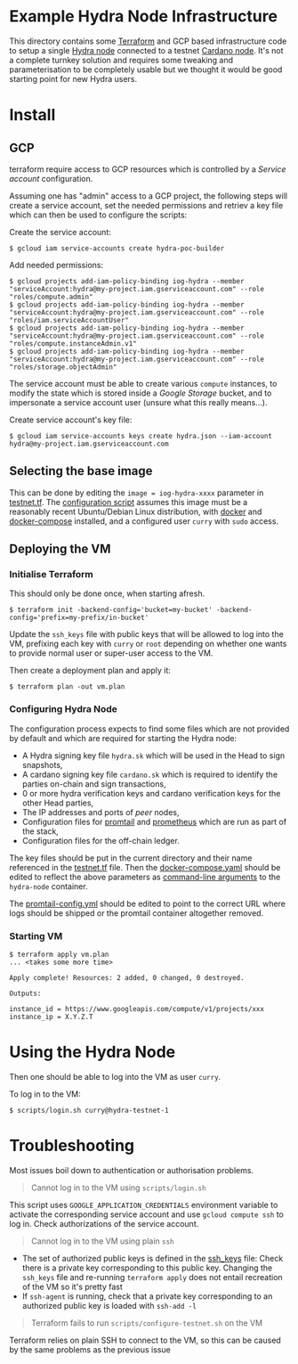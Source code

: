 # Example Hydra Node Infrastructure

This directory contains some [Terraform](https://www.hashicorp.com/products/terraform) and GCP based infrastructure code to setup a single [Hydra node](https://hydra.family/head-protocol/docs/getting-started/installation) connected to a testnet [Cardano node](https://docs.cardano.org/getting-started/installing-the-cardano-node). It's not a complete turnkey solution and requires some tweaking and parameterisation to be completely usable but we thought it would be good starting point for new Hydra users.

# Install

## GCP

terraform require access to GCP resources which is controlled by a _Service account_ configuration.

Assuming one has "admin" access to a GCP project, the following steps will create a service account, set the needed permissions and retriev a key file which can then be used to configure the scripts:

Create the service account:

```
$ gcloud iam service-accounts create hydra-poc-builder
```

Add needed permissions:

```
$ gcloud projects add-iam-policy-binding iog-hydra --member "serviceAccount:hydra@my-project.iam.gserviceaccount.com" --role "roles/compute.admin"
$ gcloud projects add-iam-policy-binding iog-hydra --member "serviceAccount:hydra@my-project.iam.gserviceaccount.com" --role "roles/iam.serviceAccountUser"
$ gcloud projects add-iam-policy-binding iog-hydra --member "serviceAccount:hydra@my-project.iam.gserviceaccount.com" --role "roles/compute.instanceAdmin.v1"
$ gcloud projects add-iam-policy-binding iog-hydra --member "serviceAccount:hydra@my-project.iam.gserviceaccount.com" --role "roles/storage.objectAdmin"
```

The service account must be able to create various `compute` instances, to modify the state which is stored inside a _Google Storage_ bucket, and to impersonate a service account user (unsure what this really means...).

Create service account's key file:

```
$ gcloud iam service-accounts keys create hydra.json --iam-account hydra@my-project.iam.gserviceaccount.com
```

## Selecting the base image

This can be done by editing the `image = iog-hydra-xxxx` parameter in [testnet.tf](./testnet.tf). The [configuration script](./scripts/configure-testnet.sh) assumes this image must be a reasonably recent Ubuntu/Debian Linux distribution, with [docker](https://docker.io) and [docker-compose](https://docs.docker.com/compose/) installed, and a configured user `curry` with `sudo` access.

## Deploying the VM

### Initialise Terraform

This should only be done once, when starting afresh.

```
$ terraform init -backend-config='bucket=my-bucket' -backend-config='prefix=my-prefix/in-bucket'
```

Update the `ssh_keys` file with public keys that will be allowed to log into the VM, prefixing each key with `curry` or `root` depending on whether one wants to provide normal user or super-user access to the VM.

Then create a deployment plan and apply it:

```
$ terraform plan -out vm.plan
```

### Configuring Hydra Node

The configuration process expects to find some files which are not provided by default and which are required for starting the Hydra node:
* A Hydra signing key file `hydra.sk` which will be used in the Head to sign snapshots,
* A cardano signing key file  `cardano.sk` which is required to identify the parties on-chain and sign transactions,
* 0 or more hydra verification keys and cardano verification keys for the other Head parties,
* The IP addresses and ports of _peer_ nodes,
* Configuration files for [promtail](https://grafana.com/docs/loki/latest/clients/promtail/) and [prometheus](https://prometheus.io/) which are run as part of the stack,
* Configuration files for the off-chain ledger.

The key files should be put in the current directory and their name referenced in the [testnet.tf](./testnet.tf) file. Then the [docker-compose.yaml](./docker-compose.yaml) should be edited to reflect the above parameters as [command-line arguments](https://hydra.family/head-protocol/docs/getting-started/quickstart) to the `hydra-node` container.

The [promtail-config.yml](./promtail-config.yml) should be edited to point to the correct URL where logs should be shipped or the promtail container altogether removed.

### Starting VM

```
$ terraform apply vm.plan
... <takes some more time>

Apply complete! Resources: 2 added, 0 changed, 0 destroyed.

Outputs:

instance_id = https://www.googleapis.com/compute/v1/projects/xxx
instance_ip = X.Y.Z.T
```

# Using the Hydra Node

Then one should be able to log into the VM as user `curry`.

To log in to the VM:

```
$ scripts/login.sh curry@hydra-testnet-1
```

# Troubleshooting

Most issues boil down to authentication or authorisation problems.

> Cannot log in to the VM using `scripts/login.sh`

This script uses `GOOGLE_APPLICATION_CREDENTIALS` environment variable to activate the corresponding service account and use `gcloud compute ssh` to log in. Check authorizations of the service account.

> Cannot log in to the VM using plain `ssh`

* The set of authorized public keys is defined in the [ssh_keys](./ssh_keys) file: Check there is a private key corresponding to this public key. Changing the `ssh_keys` file and re-running `terraform apply` does not entail recreation of the VM so it's pretty fast
* If `ssh-agent` is running, check that a private key corresponding to an authorized public key is loaded with `ssh-add -l`

> Terraform fails to run `scripts/configure-testnet.sh` on the VM

Terraform relies on plain SSH to connect to the VM, so this can be caused by the same problems as the previous issue
